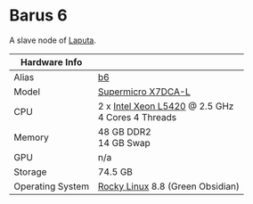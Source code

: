 
# Barus 6

A slave node of [Laputa](/systems/laputa).

**Hardware Info** | |
---|---
Alias | [b6]()
Model | [Supermicro X7DCA-L](https://www.supermicro.com/products/launch/Intel/files/sanclemente/X7DCA-L.pdf)
CPU | 2 x [Intel Xeon L5420](https://ark.intel.com/content/www/us/en/ark/products/33929/intel-xeon-processor-l5420-12m-cache-2-50-ghz-1333-mhz-fsb.html) @ 2.5 GHz<br>4 Cores 4 Threads
Memory | 48 GB DDR2<br>14 GB Swap
GPU | n/a
Storage | 74.5 GB
Operating System | [Rocky Linux](https://rockylinux.org/) 8.8 (Green Obsidian)
